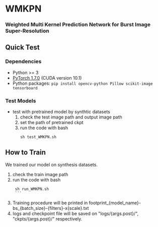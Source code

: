 # WMKPN

### Weighted Multi Kernel Prediction Network for Burst Image Super-Resolution

## Quick Test
### Dependencies
- Python >= 3
- [PyTorch 1.7.0](https://pytorch.org/) (CUDA version 10.1) 
- Python packages:  `pip install opencv-python Pillow scikit-image tensorboard`

### Test Models

- test with pretrained model by synthtic datasets
   1. check the test image path and output image path
   2. set the path of pretrained ckpt 
   3. run the code with bash
        ```
        sh test_WMKPN.sh 
        ```  

## How to Train
We trained our model on synthesis datasets.

 1. check the train image path
 2. run the code with bash
       ```
        sh run_WMKPN.sh 
        ```
 3. Training procedure will be printed in footprint_{model_name}-bs_{batch_size}-{filters}-x{scale}.txt
 4. logs and checkpoint file will be saved on "logs/{args.post}/", "ckpts/{args.post}/" respectively.       


